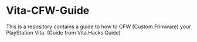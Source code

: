 # Vita-CFW-Guide
This is a repository contains a guide to how to CFW (Custom Frimware) your PlayStation Vita. (Guide from Vita.Hacks.Guide)
